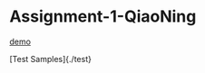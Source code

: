 # Assignment-1-QiaoNing

[demo](https://applicationpy-bvngydkfjqevrnlo7n6xph.streamlit.app)


[Test Samples]{./test}
